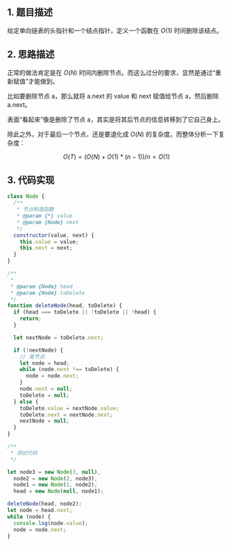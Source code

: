 ## 1. 题目描述

给定单向链表的头指针和一个结点指针，定义一个函数在 $O(1)$ 时间删除该结点。

## 2. 思路描述

正常的做法肯定是在 $O(N)$ 时间内删除节点。而这么过分的要求，显然是通过“重新赋值”才能做到。

比如要删除节点 a，那么就将 a.next 的 value 和 next 赋值给节点 a，然后删除 a.next。

表面“看起来”像是删除了节点 a，其实是将其后节点的信息转移到了它自己身上。

除此之外，对于最后一个节点，还是要退化成 $O(N)$ 的复杂度。而整体分析一下复杂度：

$$
O(T) = (O(N) + O(1) * (n - 1)) / n = O(1)
$$

## 3. 代码实现

```javascript
class Node {
  /**
   * 节点构造函数
   * @param {*} value
   * @param {Node} next
   */
  constructor(value, next) {
    this.value = value;
    this.next = next;
  }
}

/**
 *
 * @param {Node} head
 * @param {Node} toDelete
 */
function deleteNode(head, toDelete) {
  if (head === toDelete || !toDelete || !head) {
    return;
  }

  let nextNode = toDelete.next;

  if (!nextNode) {
    // 尾节点
    let node = head;
    while (node.next !== toDelete) {
      node = node.next;
    }
    node.next = null;
    toDelete = null;
  } else {
    toDelete.value = nextNode.value;
    toDelete.next = nextNode.next;
    nextNode = null;
  }
}

/**
 * 测试代码
 */

let node3 = new Node(3, null),
  node2 = new Node(2, node3),
  node1 = new Node(1, node2),
  head = new Node(null, node1);

deleteNode(head, node2);
let node = head.next;
while (node) {
  console.log(node.value);
  node = node.next;
}
```
